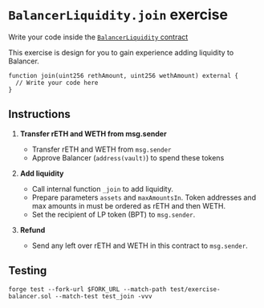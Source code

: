 # `BalancerLiquidity.join` exercise

Write your code inside the [`BalancerLiquidity` contract](../src/exercises/BalancerLiquidity.sol)

This exercise is design for you to gain experience adding liquidity to Balancer.

```solidity
function join(uint256 rethAmount, uint256 wethAmount) external {
  // Write your code here
}
```

## Instructions

1. **Transfer rETH and WETH from msg.sender**

   - Transfer rETH and WETH from `msg.sender`
   - Approve Balancer (`address(vault)`) to spend these tokens

2. **Add liquidity**

   - Call internal function `_join` to add liquidity.
   - Prepare parameters `assets` and `maxAmountsIn`. Token addresses and max amounts in must be ordered as rETH and then WETH.
   - Set the recipient of LP token (BPT) to `msg.sender`.

3. **Refund**

   - Send any left over rETH and WETH in this contract to `msg.sender`.

## Testing

```shell
forge test --fork-url $FORK_URL --match-path test/exercise-balancer.sol --match-test test_join -vvv
```
